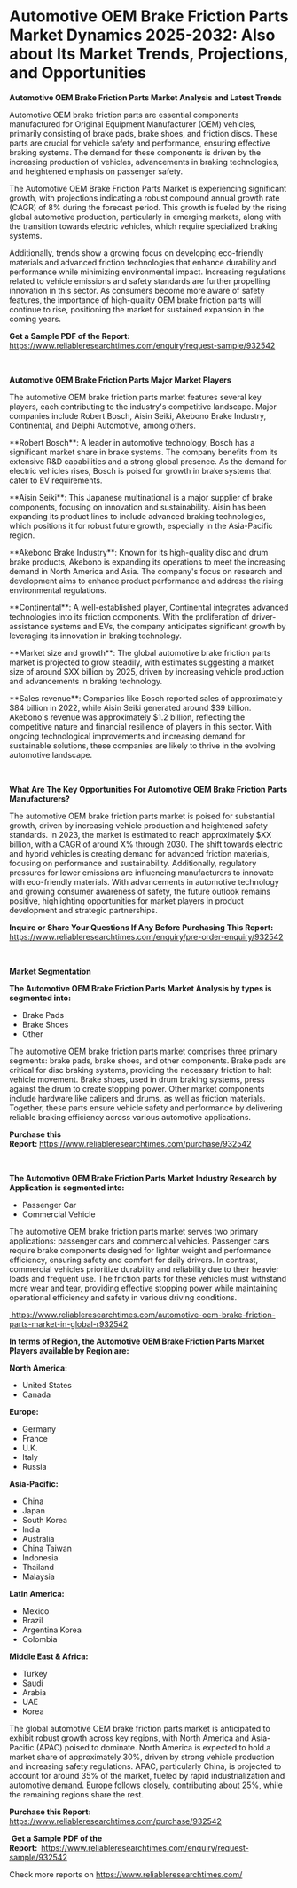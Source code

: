 <p><h1>Automotive OEM Brake Friction Parts Market Dynamics 2025-2032: Also about Its Market Trends, Projections, and Opportunities</h1></p><p><strong>Automotive OEM Brake Friction Parts Market Analysis and Latest Trends</strong></p>
<p><p>Automotive OEM brake friction parts are essential components manufactured for Original Equipment Manufacturer (OEM) vehicles, primarily consisting of brake pads, brake shoes, and friction discs. These parts are crucial for vehicle safety and performance, ensuring effective braking systems. The demand for these components is driven by the increasing production of vehicles, advancements in braking technologies, and heightened emphasis on passenger safety.</p><p>The Automotive OEM Brake Friction Parts Market is experiencing significant growth, with projections indicating a robust compound annual growth rate (CAGR) of 8% during the forecast period. This growth is fueled by the rising global automotive production, particularly in emerging markets, along with the transition towards electric vehicles, which require specialized braking systems. </p><p>Additionally, trends show a growing focus on developing eco-friendly materials and advanced friction technologies that enhance durability and performance while minimizing environmental impact. Increasing regulations related to vehicle emissions and safety standards are further propelling innovation in this sector. As consumers become more aware of safety features, the importance of high-quality OEM brake friction parts will continue to rise, positioning the market for sustained expansion in the coming years.</p></p>
<p><strong>Get a Sample PDF of the Report:&nbsp;</strong> <a href="https://www.reliableresearchtimes.com/enquiry/request-sample/932542?utm_campaign=2642&utm_medium=2&utm_source=Github&utm_content=ia&utm_term=21032025&utm_id=automotive-oem-brake-friction-parts">https://www.reliableresearchtimes.com/enquiry/request-sample/932542</a></p>
<p>&nbsp;</p>
<p><strong>Automotive OEM Brake Friction Parts Major Market Players</strong></p>
<p><p>The automotive OEM brake friction parts market features several key players, each contributing to the industry's competitive landscape. Major companies include Robert Bosch, Aisin Seiki, Akebono Brake Industry, Continental, and Delphi Automotive, among others.</p><p>**Robert Bosch**: A leader in automotive technology, Bosch has a significant market share in brake systems. The company benefits from its extensive R&D capabilities and a strong global presence. As the demand for electric vehicles rises, Bosch is poised for growth in brake systems that cater to EV requirements.</p><p>**Aisin Seiki**: This Japanese multinational is a major supplier of brake components, focusing on innovation and sustainability. Aisin has been expanding its product lines to include advanced braking technologies, which positions it for robust future growth, especially in the Asia-Pacific region.</p><p>**Akebono Brake Industry**: Known for its high-quality disc and drum brake products, Akebono is expanding its operations to meet the increasing demand in North America and Asia. The company's focus on research and development aims to enhance product performance and address the rising environmental regulations.</p><p>**Continental**: A well-established player, Continental integrates advanced technologies into its friction components. With the proliferation of driver-assistance systems and EVs, the company anticipates significant growth by leveraging its innovation in braking technology.</p><p>**Market size and growth**: The global automotive brake friction parts market is projected to grow steadily, with estimates suggesting a market size of around $XX billion by 2025, driven by increasing vehicle production and advancements in braking technology.</p><p>**Sales revenue**: Companies like Bosch reported sales of approximately $84 billion in 2022, while Aisin Seiki generated around $39 billion. Akebono's revenue was approximately $1.2 billion, reflecting the competitive nature and financial resilience of players in this sector. With ongoing technological improvements and increasing demand for sustainable solutions, these companies are likely to thrive in the evolving automotive landscape.</p></p>
<p>&nbsp;</p>
<p><strong>What Are The Key Opportunities For Automotive OEM Brake Friction Parts Manufacturers?</strong></p>
<p><p>The automotive OEM brake friction parts market is poised for substantial growth, driven by increasing vehicle production and heightened safety standards. In 2023, the market is estimated to reach approximately $XX billion, with a CAGR of around X% through 2030. The shift towards electric and hybrid vehicles is creating demand for advanced friction materials, focusing on performance and sustainability. Additionally, regulatory pressures for lower emissions are influencing manufacturers to innovate with eco-friendly materials. With advancements in automotive technology and growing consumer awareness of safety, the future outlook remains positive, highlighting opportunities for market players in product development and strategic partnerships.</p></p>
<p><strong>Inquire or Share Your Questions If Any Before Purchasing This Report:</strong> <a href="https://www.reliableresearchtimes.com/enquiry/pre-order-enquiry/932542?utm_campaign=2642&utm_medium=2&utm_source=Github&utm_content=ia&utm_term=21032025&utm_id=automotive-oem-brake-friction-parts">https://www.reliableresearchtimes.com/enquiry/pre-order-enquiry/932542</a></p>
<p>&nbsp;</p>
<p><strong>Market Segmentation</strong></p>
<p><strong>The Automotive OEM Brake Friction Parts Market Analysis by types is segmented into:</strong></p>
<p><ul><li>Brake Pads</li><li>Brake Shoes</li><li>Other</li></ul></p>
<p><p>The automotive OEM brake friction parts market comprises three primary segments: brake pads, brake shoes, and other components. Brake pads are critical for disc braking systems, providing the necessary friction to halt vehicle movement. Brake shoes, used in drum braking systems, press against the drum to create stopping power. Other market components include hardware like calipers and drums, as well as friction materials. Together, these parts ensure vehicle safety and performance by delivering reliable braking efficiency across various automotive applications.</p></p>
<p><strong>Purchase this Report:&nbsp;</strong><a href="https://www.reliableresearchtimes.com/purchase/932542?utm_campaign=2642&utm_medium=2&utm_source=Github&utm_content=ia&utm_term=21032025&utm_id=automotive-oem-brake-friction-parts">https://www.reliableresearchtimes.com/purchase/932542</a></p>
<p>&nbsp;</p>
<p><strong>The Automotive OEM Brake Friction Parts Market Industry Research by Application is segmented into:</strong></p>
<p><ul><li>Passenger Car</li><li>Commercial Vehicle</li></ul></p>
<p><p>The automotive OEM brake friction parts market serves two primary applications: passenger cars and commercial vehicles. Passenger cars require brake components designed for lighter weight and performance efficiency, ensuring safety and comfort for daily drivers. In contrast, commercial vehicles prioritize durability and reliability due to their heavier loads and frequent use. The friction parts for these vehicles must withstand more wear and tear, providing effective stopping power while maintaining operational efficiency and safety in various driving conditions.</p></p>
<p><a href="https://www.reliableresearchtimes.com/automotive-oem-brake-friction-parts-market-in-global-r932542?utm_campaign=2642&utm_medium=2&utm_source=Github&utm_content=ia&utm_term=21032025&utm_id=automotive-oem-brake-friction-parts">&nbsp;https://www.reliableresearchtimes.com/automotive-oem-brake-friction-parts-market-in-global-r932542</a></p>
<p><strong>In terms of Region, the Automotive OEM Brake Friction Parts Market Players available by Region are:</strong></p>
<p>
    <p> <strong> North America: </strong>
        <ul>
            <li>United States</li>
            <li>Canada</li>
        </ul>
        </p> 
    <p> <strong> Europe: </strong>
        <ul>
            <li>Germany</li>
            <li>France</li>
            <li>U.K.</li>
            <li>Italy</li>
            <li>Russia</li>
        </ul>
        </p> 
    <p> <strong> Asia-Pacific: </strong>
        <ul>
            <li>China</li>
            <li>Japan</li>
            <li>South Korea</li>
            <li>India</li>
            <li>Australia</li>
            <li>China Taiwan</li>
            <li>Indonesia</li>
            <li>Thailand</li>
            <li>Malaysia</li>
        </ul>
        </p> 
    <p> <strong> Latin America: </strong>
        <ul>
            <li>Mexico</li>
            <li>Brazil</li>
            <li>Argentina Korea</li>
            <li>Colombia</li>
        </ul>
        </p> 
    <p> <strong> Middle East & Africa: </strong>
        <ul>
            <li>Turkey</li>
            <li>Saudi</li>
            <li>Arabia</li>
            <li>UAE</li>
            <li>Korea</li>
        </ul>
    </p>
    </p>
<p><p>The global automotive OEM brake friction parts market is anticipated to exhibit robust growth across key regions, with North America and Asia-Pacific (APAC) poised to dominate. North America is expected to hold a market share of approximately 30%, driven by strong vehicle production and increasing safety regulations. APAC, particularly China, is projected to account for around 35% of the market, fueled by rapid industrialization and automotive demand. Europe follows closely, contributing about 25%, while the remaining regions share the rest.</p></p>
<p><strong>Purchase this Report: </strong><a href="https://www.reliableresearchtimes.com/purchase/932542?utm_campaign=2642&utm_medium=2&utm_source=Github&utm_content=ia&utm_term=21032025&utm_id=automotive-oem-brake-friction-parts">https://www.reliableresearchtimes.com/purchase/932542</a></p>
<p>&nbsp;<strong>Get a Sample PDF of the Report:&nbsp;&nbsp;</strong><a href="https://www.reliableresearchtimes.com/enquiry/request-sample/932542?utm_campaign=2642&utm_medium=2&utm_source=Github&utm_content=ia&utm_term=21032025&utm_id=automotive-oem-brake-friction-parts">https://www.reliableresearchtimes.com/enquiry/request-sample/932542</a></p>
<p><strong></strong></p>
<p>Check more reports on <a href="https://www.reliableresearchtimes.com/?utm_campaign=2642&utm_medium=2&utm_source=Github&utm_content=ia&utm_term=21032025&utm_id=automotive-oem-brake-friction-parts">https://www.reliableresearchtimes.com/</a></p>